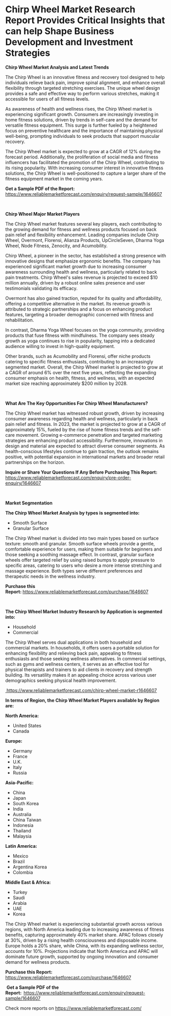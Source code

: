 <p><h1>Chirp Wheel Market Research Report Provides Critical Insights that can help Shape Business Development and Investment Strategies</h1></p><p><strong>Chirp Wheel Market Analysis and Latest Trends</strong></p>
<p><p>The Chirp Wheel is an innovative fitness and recovery tool designed to help individuals relieve back pain, improve spinal alignment, and enhance overall flexibility through targeted stretching exercises. The unique wheel design provides a safe and effective way to perform various stretches, making it accessible for users of all fitness levels. </p><p>As awareness of health and wellness rises, the Chirp Wheel market is experiencing significant growth. Consumers are increasingly investing in home fitness solutions, driven by trends in self-care and the demand for versatile fitness equipment. This surge is further fueled by a heightened focus on preventive healthcare and the importance of maintaining physical well-being, prompting individuals to seek products that support muscular recovery.</p><p>The Chirp Wheel market is expected to grow at a CAGR of 12% during the forecast period. Additionally, the proliferation of social media and fitness influencers has facilitated the promotion of the Chirp Wheel, contributing to its rising popularity. With increasing consumer interest in innovative fitness solutions, the Chirp Wheel is well-positioned to capture a larger share of the fitness equipment market in the coming years.</p></p>
<p><strong>Get a Sample PDF of the Report:&nbsp;</strong> <a href="https://www.reliablemarketforecast.com/enquiry/request-sample/1646607?utm_campaign=2450&utm_medium=2&utm_source=Github&utm_content=ia&utm_term=05042025&utm_id=chirp-wheel">https://www.reliablemarketforecast.com/enquiry/request-sample/1646607</a></p>
<p>&nbsp;</p>
<p><strong>Chirp Wheel Major Market Players</strong></p>
<p><p>The Chirp Wheel market features several key players, each contributing to the growing demand for fitness and wellness products focused on back pain relief and flexibility enhancement. Leading companies include Chirp Wheel, Overmont, Florensi, Alianza Products, UpCircleSeven, Dharma Yoga Wheel, Node Fitness, Zenocity, and Acumobility.</p><p>Chirp Wheel, a pioneer in the sector, has established a strong presence with innovative designs that emphasize ergonomic benefits. The company has experienced significant market growth due to increasing consumer awareness surrounding health and wellness, particularly related to back pain treatments. Chirp Wheel's sales revenue is projected to exceed $10 million annually, driven by a robust online sales presence and user testimonials validating its efficacy.</p><p>Overmont has also gained traction, reputed for its quality and affordability, offering a competitive alternative in the market. Its revenue growth is attributed to strategic partnerships and a focus on enhancing product features, targeting a broader demographic concerned with fitness and rehabilitation.</p><p>In contrast, Dharma Yoga Wheel focuses on the yoga community, providing products that fuse fitness with mindfulness. The company sees steady growth as yoga continues to rise in popularity, tapping into a dedicated audience willing to invest in high-quality equipment.</p><p>Other brands, such as Acumobility and Florensi, offer niche products catering to specific fitness enthusiasts, contributing to an increasingly segmented market. Overall, the Chirp Wheel market is projected to grow at a CAGR of around 6% over the next five years, reflecting the expanding consumer emphasis on health, fitness, and wellness, with an expected market size reaching approximately $200 million by 2028.</p></p>
<p>&nbsp;</p>
<p><strong>What Are The Key Opportunities For Chirp Wheel Manufacturers?</strong></p>
<p><p>The Chirp Wheel market has witnessed robust growth, driven by increasing consumer awareness regarding health and wellness, particularly in back pain relief and fitness. In 2023, the market is projected to grow at a CAGR of approximately 15%, fueled by the rise of home fitness trends and the self-care movement. Growing e-commerce penetration and targeted marketing strategies are enhancing product accessibility. Furthermore, innovations in design and material are expected to attract diverse consumer segments. As health-conscious lifestyles continue to gain traction, the outlook remains positive, with potential expansion in international markets and broader retail partnerships on the horizon.</p></p>
<p><strong>Inquire or Share Your Questions If Any Before Purchasing This Report:</strong> <a href="https://www.reliablemarketforecast.com/enquiry/pre-order-enquiry/1646607?utm_campaign=2450&utm_medium=2&utm_source=Github&utm_content=ia&utm_term=05042025&utm_id=chirp-wheel">https://www.reliablemarketforecast.com/enquiry/pre-order-enquiry/1646607</a></p>
<p>&nbsp;</p>
<p><strong>Market Segmentation</strong></p>
<p><strong>The Chirp Wheel Market Analysis by types is segmented into:</strong></p>
<p><ul><li>Smooth Surface</li><li>Granular Surface</li></ul></p>
<p><p>The Chirp Wheel market is divided into two main types based on surface texture: smooth and granular. Smooth surface wheels provide a gentle, comfortable experience for users, making them suitable for beginners and those seeking a soothing massage effect. In contrast, granular surface wheels offer targeted relief by using raised bumps to apply pressure to specific areas, catering to users who desire a more intense stretching and massage experience. Both types serve different preferences and therapeutic needs in the wellness industry.</p></p>
<p><strong>Purchase this Report:&nbsp;</strong><a href="https://www.reliablemarketforecast.com/purchase/1646607?utm_campaign=2450&utm_medium=2&utm_source=Github&utm_content=ia&utm_term=05042025&utm_id=chirp-wheel">https://www.reliablemarketforecast.com/purchase/1646607</a></p>
<p>&nbsp;</p>
<p><strong>The Chirp Wheel Market Industry Research by Application is segmented into:</strong></p>
<p><ul><li>Household</li><li>Commercial</li></ul></p>
<p><p>The Chirp Wheel serves dual applications in both household and commercial markets. In households, it offers users a portable solution for enhancing flexibility and relieving back pain, appealing to fitness enthusiasts and those seeking wellness alternatives. In commercial settings, such as gyms and wellness centers, it serves as an effective tool for physical therapists and trainers to aid clients in recovery and strength building. Its versatility makes it an appealing choice across various user demographics seeking physical health improvement.</p></p>
<p><a href="https://www.reliablemarketforecast.com/chirp-wheel-market-r1646607?utm_campaign=2450&utm_medium=2&utm_source=Github&utm_content=ia&utm_term=05042025&utm_id=chirp-wheel">&nbsp;https://www.reliablemarketforecast.com/chirp-wheel-market-r1646607</a></p>
<p><strong>In terms of Region, the Chirp Wheel Market Players available by Region are:</strong></p>
<p>
    <p> <strong> North America: </strong>
        <ul>
            <li>United States</li>
            <li>Canada</li>
        </ul>
        </p> 
    <p> <strong> Europe: </strong>
        <ul>
            <li>Germany</li>
            <li>France</li>
            <li>U.K.</li>
            <li>Italy</li>
            <li>Russia</li>
        </ul>
        </p> 
    <p> <strong> Asia-Pacific: </strong>
        <ul>
            <li>China</li>
            <li>Japan</li>
            <li>South Korea</li>
            <li>India</li>
            <li>Australia</li>
            <li>China Taiwan</li>
            <li>Indonesia</li>
            <li>Thailand</li>
            <li>Malaysia</li>
        </ul>
        </p> 
    <p> <strong> Latin America: </strong>
        <ul>
            <li>Mexico</li>
            <li>Brazil</li>
            <li>Argentina Korea</li>
            <li>Colombia</li>
        </ul>
        </p> 
    <p> <strong> Middle East & Africa: </strong>
        <ul>
            <li>Turkey</li>
            <li>Saudi</li>
            <li>Arabia</li>
            <li>UAE</li>
            <li>Korea</li>
        </ul>
    </p>
    </p>
<p><p>The Chirp Wheel market is experiencing substantial growth across various regions, with North America leading due to increasing awareness of fitness benefits, capturing approximately 40% market share. APAC follows closely at 30%, driven by a rising health consciousness and disposable income. Europe holds a 20% share, while China, with its expanding wellness sector, accounts for 10%. Projections indicate that North America and APAC will dominate future growth, supported by ongoing innovation and consumer demand for wellness products.</p></p>
<p><strong>Purchase this Report: </strong><a href="https://www.reliablemarketforecast.com/purchase/1646607?utm_campaign=2450&utm_medium=2&utm_source=Github&utm_content=ia&utm_term=05042025&utm_id=chirp-wheel">https://www.reliablemarketforecast.com/purchase/1646607</a></p>
<p>&nbsp;<strong>Get a Sample PDF of the Report:&nbsp;&nbsp;</strong><a href="https://www.reliablemarketforecast.com/enquiry/request-sample/1646607?utm_campaign=2450&utm_medium=2&utm_source=Github&utm_content=ia&utm_term=05042025&utm_id=chirp-wheel">https://www.reliablemarketforecast.com/enquiry/request-sample/1646607</a></p>
<p><strong></strong></p>
<p>Check more reports on <a href="https://www.reliablemarketforecast.com/?utm_campaign=2450&utm_medium=2&utm_source=Github&utm_content=ia&utm_term=05042025&utm_id=chirp-wheel">https://www.reliablemarketforecast.com/</a></p>